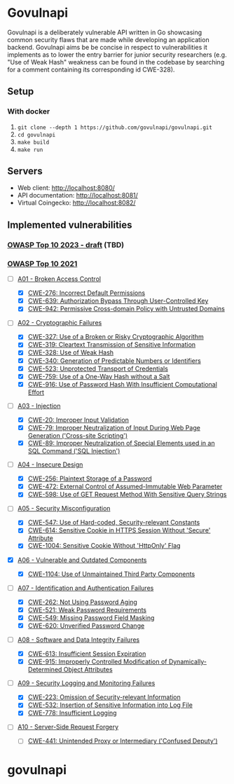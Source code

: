 # Govulnapi

Govulnapi is a deliberately vulnerable API written in Go showcasing common security flaws that are made while developing an application backend. Govulnapi aims be be concise in respect to vulnerabilities it implements as to lower the entry barrier for junior security researchers (e.g. "Use of Weak Hash" weakness can be found in the codebase by searching for a comment containing its corresponding id CWE-328).

## Setup

### With docker

1. `git clone --depth 1 https://github.com/govulnapi/govulnapi.git`
2. `cd govulnapi`
3. `make build`
4. `make run`

## Servers

- Web client: <http://localhost:8080/>
- API documentation: <http://localhost:8081/>
- Virtual Coingecko: <http://localhost:8082/>

## Implemented vulnerabilities

### [OWASP Top 10 2023 - draft](https://github.com/OWASP/API-Security/tree/master/2023/en/src) (TBD)

### [OWASP Top 10 2021](https://owasp.org/www-project-top-ten)

- [ ] [A01 - Broken Access Control](https://owasp.org/Top10/A01_2021-Broken_Access_Control)

  - [x] [CWE-276: Incorrect Default Permissions](https://cwe.mitre.org/data/definitions/276.html)
  - [x] [CWE-639: Authorization Bypass Through User-Controlled Key](https://cwe.mitre.org/data/definitions/639.html)
  - [x] [CWE-942: Permissive Cross-domain Policy with Untrusted Domains](https://cwe.mitre.org/data/definitions/942.html)

- [ ] [A02 - Cryptographic Failures](https://owasp.org/Top10/A02_2021-Cryptographic_Failures)

  - [x] [CWE-327: Use of a Broken or Risky Cryptographic Algorithm](https://cwe.mitre.org/data/definitions/327.html)
  - [x] [CWE-319: Cleartext Transmission of Sensitive Information](https://cwe.mitre.org/data/definitions/319.html)
  - [x] [CWE-328: Use of Weak Hash](https://cwe.mitre.org/data/definitions/328.html)
  - [x] [CWE-340: Generation of Predictable Numbers or Identifiers](https://cwe.mitre.org/data/definitions/340.html)
  - [x] [CWE-523: Unprotected Transport of Credentials](https://cwe.mitre.org/data/definitions/523.html)
  - [x] [CWE-759: Use of a One-Way Hash without a Salt](https://cwe.mitre.org/data/definitions/759.html)
  - [x] [CWE-916: Use of Password Hash With Insufficient Computational Effort](https://cwe.mitre.org/data/definitions/916.html)

- [ ] [A03 - Injection](https://owasp.org/Top10/A03_2021-Injection)

  - [x] [CWE-20: Improper Input Validation](https://cwe.mitre.org/data/definitions/20.html)
  - [x] [CWE-79: Improper Neutralization of Input During Web Page Generation ('Cross-site Scripting')](https://cwe.mitre.org/data/definitions/79.html)
  - [x] [CWE-89: Improper Neutralization of Special Elements used in an SQL Command ('SQL Injection')](https://cwe.mitre.org/data/definitions/89.html)

- [ ] [A04 - Insecure Design](https://owasp.org/Top10/A04_2021-Insecure_Design)

  - [x] [CWE-256: Plaintext Storage of a Password](https://cwe.mitre.org/data/definitions/256.html)
  - [x] [CWE-472: External Control of Assumed-Immutable Web Parameter](https://cwe.mitre.org/data/definitions/472.html)
  - [x] [CWE-598: Use of GET Request Method With Sensitive Query Strings](https://cwe.mitre.org/data/definitions/598.html)

- [ ] [A05 - Security Misconfiguration](https://owasp.org/Top10/A05_2021-Security_Misconfiguration)

  - [x] [CWE-547: Use of Hard-coded, Security-relevant Constants](https://cwe.mitre.org/data/definitions/547.html)
  - [x] [CWE-614: Sensitive Cookie in HTTPS Session Without 'Secure' Attribute](https://cwe.mitre.org/data/definitions/614.html)
  - [x] [CWE-1004: Sensitive Cookie Without 'HttpOnly' Flag](https://cwe.mitre.org/data/definitions/1004.html)

- [x] [A06 - Vulnerable and Outdated Components](https://owasp.org/Top10/A06_2021-Vulnerable_and_Outdated_Components)

  - [x] [CWE-1104: Use of Unmaintained Third Party Components](https://cwe.mitre.org/data/definitions/1104.html)

- [ ] [A07 - Identification and Authentication Failures](https://owasp.org/Top10/A07_2021-Identification_and_Authentication_Failures)

  - [x] [CWE-262: Not Using Password Aging](https://cwe.mitre.org/data/definitions/262.html)
  - [x] [CWE-521: Weak Password Requirements](https://cwe.mitre.org/data/definitions/521.html)
  - [x] [CWE-549: Missing Password Field Masking](https://cwe.mitre.org/data/definitions/549.html)
  - [x] [CWE-620: Unverified Password Change](https://cwe.mitre.org/data/definitions/620.html)

- [ ] [A08 - Software and Data Integrity Failures](https://owasp.org/Top10/A08_2021-Software_and_Data_Integrity_Failures)

  - [x] [CWE-613: Insufficient Session Expiration](https://cwe.mitre.org/data/definitions/613.html)
  - [x] [CWE-915: Improperly Controlled Modification of Dynamically-Determined Object Attributes](https://cwe.mitre.org/data/definitions/502.html)

- [ ] [A09 - Security Logging and Monitoring Failures](https://owasp.org/Top10/A09_2021-Security_Logging_and_Monitoring_Failures)

  - [x] [CWE-223: Omission of Security-relevant Information](https://cwe.mitre.org/data/definitions/223.html)
  - [x] [CWE-532: Insertion of Sensitive Information into Log File](https://cwe.mitre.org/data/definitions/532.html)
  - [x] [CWE-778: Insufficient Logging](https://cwe.mitre.org/data/definitions/778.html)

- [ ] [A10 - Server-Side Request Forgery](https://owasp.org/Top10/A10_2021-Server-Side_Request_Forgery_%28SSRF%29)
  - [ ] [CWE-441: Unintended Proxy or Intermediary ('Confused Deputy')](https://cwe.mitre.org/data/definitions/441.html)
# govulnapi
